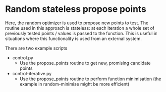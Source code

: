 # Random stateless propose points
Here, the random optimizer is used to propose new points to test. The routine used in this approach is stateless: at each iteration a whole set of previously tested points / values is passed to the function. This is useful in situations where this functionality is used from an external system.

There are two example scripts
- control.py
    - Use the propose_points routine to get new, promising candidate points
- control-iterative.py
    - Use the propose_points routine to perform function minimisation (the example in random-minimise might be more efficient)